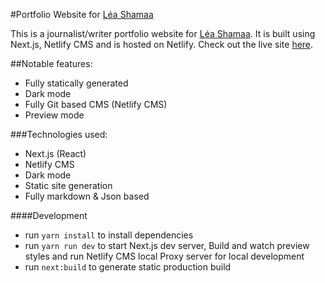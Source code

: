 #Portfolio Website for [Léa Shamaa](mailto:leacandle@gmail.com)

This is a journalist/writer portfolio website for [Léa Shamaa](mailto:leacandle@gmail.com). 
It is built using Next.js, Netlify CMS and is hosted on Netlify. 
Check out the live site [here](https://leashamaa.nl/).

##Notable features:

- Fully statically generated
- Dark mode
- Fully Git based CMS (Netlify CMS)
- Preview mode

###Technologies used:

- Next.js (React)
- Netlify CMS
- Dark mode
- Static site generation
- Fully markdown & Json based

####Development

- run `yarn install` to install dependencies
- run `yarn run dev` to start Next.js dev server, Build and watch preview styles and run Netlify CMS local Proxy server for local development
- run `next:build` to generate static production build
